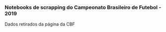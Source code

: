 ### Notebooks de scrapping do Campeonato Brasileiro de Futebol - 2019

<span>Dados retirados da página da CBF</span>
